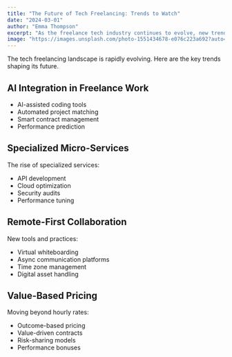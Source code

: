 ```yaml
---
title: "The Future of Tech Freelancing: Trends to Watch"
date: "2024-03-01"
author: "Emma Thompson"
excerpt: "As the freelance tech industry continues to evolve, new trends are emerging that will shape the future of work. Discover what's next in tech freelancing."
image: "https://images.unsplash.com/photo-1551434678-e076c223a692?auto=format&fit=crop&q=80"
---
```


The tech freelancing landscape is rapidly evolving. Here are the key trends shaping its future.

## AI Integration in Freelance Work

- AI-assisted coding tools
- Automated project matching
- Smart contract management
- Performance prediction

## Specialized Micro-Services

The rise of specialized services:
- API development
- Cloud optimization
- Security audits
- Performance tuning

## Remote-First Collaboration

New tools and practices:
- Virtual whiteboarding
- Async communication platforms
- Time zone management
- Digital asset handling

## Value-Based Pricing

Moving beyond hourly rates:
- Outcome-based pricing
- Value-driven contracts
- Risk-sharing models
- Performance bonuses